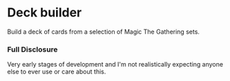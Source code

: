 # Deck builder
Build a deck of cards from a selection of Magic The Gathering sets.

### Full Disclosure
Very early stages of development and I'm not realistically expecting anyone else to ever use or care about this.
